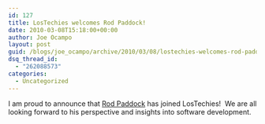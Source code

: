 ```yaml
---
id: 127
title: LosTechies welcomes Rod Paddock!
date: 2010-03-08T15:18:00+00:00
author: Joe Ocampo
layout: post
guid: /blogs/joe_ocampo/archive/2010/03/08/lostechies-welcomes-rod-paddock.aspx
dsq_thread_id:
  - "262088573"
categories:
  - Uncategorized
---
```

I am proud to announce that&nbsp;[Rod Paddock](/blogs/rodpaddock/)&nbsp;has joined LosTechies!&nbsp; We are all looking forward to his perspective and insights into software development.